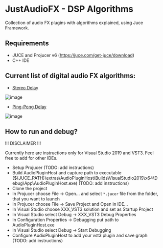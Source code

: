 # JustAudioFX - DSP Algorithms
Collection of audio FX plugins with algorithms explained, using Juce Framework. 

## Requirements
* JUCE and Projucer v6 (https://juce.com/get-juce/download)
* C++ IDE

## Current list of digital audio FX algorithms:
* [Stereo Delay](./JustDelay)

![image](https://user-images.githubusercontent.com/6858921/142689562-8c7a4bc7-790f-42e2-93ef-9dda3df03e6d.png)
* [Ping-Pong Delay](./JustPingPongDelay)

![image](https://user-images.githubusercontent.com/6858921/142689768-e5a48de6-133a-4e0a-832c-5f5d0533310d.png)


## How to run and debug?
!!! DISCLAIMER !!!

Currently here are instructions only for Visual Studio 2019 and VST3. Feel free to add for other IDEs. 

* Setup Projucer (TODO: add instructions)
* Build AudioPluginHost and capture path to executable (${JUCE_PATH}\extras\AudioPluginHost\Builds\VisualStudio2019\x64\Debug\App\AudioPluginHost.exe) (TODO: add instructions)
* Clone the project
* In Projucer choose File -> Open... and select `*.jucer` file from the folder, that you want to launch
* In Projucer choose File -> Save Project and Open in IDE...
* In Visual Studio choose XXX_VST3 solution and set as Startup Project
* In Visual Studio select Debug -> XXX_VST3 Debug Properties
* In Configuration Properties -> Debugging put path to AudioPluginHost.exe
* In Visual Studio select Debug -> Start Debugging
* Configure AudioPluginHost to add your vst3 plugin and save graph (TODO: add instructions)
